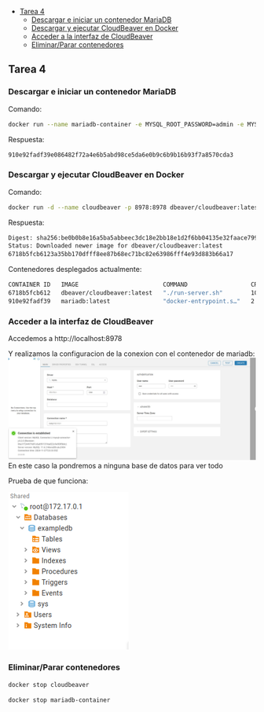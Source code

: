 
- [Tarea 4](#tarea-4)
  - [Descargar e iniciar un contenedor MariaDB](#descargar-e-iniciar-un-contenedor-mariadb)
  - [Descargar y ejecutar CloudBeaver en Docker](#descargar-y-ejecutar-cloudbeaver-en-docker)
  - [Acceder a la interfaz de CloudBeaver](#acceder-a-la-interfaz-de-cloudbeaver)
  - [Eliminar/Parar contenedores](#eliminarparar-contenedores)


## Tarea 4
### Descargar e iniciar un contenedor MariaDB
Comando:
```bash
docker run --name mariadb-container -e MYSQL_ROOT_PASSWORD=admin -e MYSQL_DATABASE=exampledb -p 3306:3306 -d mariadb:latest
```
Respuesta:
```bash
910e92fadf39e086482f72a4e6b5abd98ce5da6e0b9c6b9b16b93f7a8570cda3
```
### Descargar y ejecutar CloudBeaver en Docker
Comando:
```bash
docker run -d --name cloudbeaver -p 8978:8978 dbeaver/cloudbeaver:latest
```
Respuesta:
```bash
Digest: sha256:be0b0b8e16a5ba5abbeec3dc18e2bb18e1d2f6bb04135e32faace799a78b17c4
Status: Downloaded newer image for dbeaver/cloudbeaver:latest
6718b5fcb6123a35bb170dfff8ee87b68ec71bc82e63986fff4e93d883b66a17
```

Contenedores desplegados actualmente:
```bash
CONTAINER ID   IMAGE                        COMMAND                  CREATED          STATUS         PORTS                                       NAMES
6718b5fcb612   dbeaver/cloudbeaver:latest   "./run-server.sh"        10 seconds ago   Up 8 seconds   0.0.0.0:8978->8978/tcp, :::8978->8978/tcp   cloudbeaver
910e92fadf39   mariadb:latest               "docker-entrypoint.s…"   2 minutes ago    Up 2 minutes   0.0.0.0:3306->3306/tcp, :::3306->3306/tcp   mariadb-container
```

### Acceder a la interfaz de CloudBeaver
Accedemos a http://localhost:8978

Y realizamos la configuracion de la conexion con el contenedor de mariadb:
<img src="./images/config.jpg"/>
En este caso la pondremos a ninguna base de datos para ver todo

Prueba de que funciona:

<img src="./images/finish.png"/>

### Eliminar/Parar contenedores
```bash
docker stop cloudbeaver 
```
```bash
docker stop mariadb-container
```
